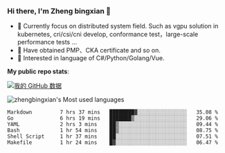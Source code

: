 ### Hi there, I'm Zheng bingxian  👋

* 📖  Currently focus on distributed system field. Such as vgpu solution in kubernetes, cri/csi/cni develop, conformance test，large-scale performance tests ...
* 🌱  Have obtained PMP、CKA certificate and so on.
* 👯  Interested in language of C#/Python/Golang/Vue.

**My public repo stats**:

[![我的 GitHub 数据](https://github-readme-stats.vercel.app/api?username=zhengbingxian&theme=merko)]()

![zhengbingxian's Most used languages](https://github-readme-stats.vercel.app/api/top-langs/?username=zhengbingxian&layout=compact&hide_border=true&langs_count=10)

<!--START_SECTION:waka-->

```text
Markdown         7 hrs 37 mins   ████████▓░░░░░░░░░░░░░░░░   35.08 %
Go               6 hrs 19 mins   ███████▒░░░░░░░░░░░░░░░░░   29.06 %
YAML             2 hrs 3 mins    ██▒░░░░░░░░░░░░░░░░░░░░░░   09.44 %
Bash             1 hr 54 mins    ██▒░░░░░░░░░░░░░░░░░░░░░░   08.75 %
Shell Script     1 hr 37 mins    ██░░░░░░░░░░░░░░░░░░░░░░░   07.51 %
Makefile         1 hr 24 mins    █▓░░░░░░░░░░░░░░░░░░░░░░░   06.47 %
```

<!--END_SECTION:waka-->
